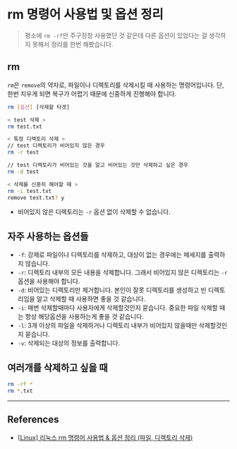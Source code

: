 # rm 명령어 사용법 및 옵션 정리

> 평소에 `rm -rf`만 주구장창 사용했던 것 같은데 다른 옵션이 있었다는 걸 생각하지 못해서 정리를 한번 해봤습니다.

## rm

`rm`은 `remove`의 약자로, 파일이나 디렉토리를 삭제시킬 때 사용하는 명령어입니다. 단, 한번 지우게 되면 복구가 어렵기 때문에 신중하게 진행해야 합니다.

```bash
rm [옵션] [삭제할 타겟]

< test 삭제 >
rm test.txt

< 특정 디렉토리 삭제 >
// test 디렉토리가 비어있지 않은 경우
rm -r test

// test 디렉토리가 비어있는 것을 알고 비어있는 것만 삭제하고 싶은 경우
rm -d test

< 삭제를 신중히 해야할 때 >
rm -i test.txt
remove test.txt? y
```

- 비어있지 않은 디렉토리는 `-r` 옵션 없이 삭제할 수 없습니다.

## 자주 사용하는 옵션들

- `-f`: 강제로 파일이나 디렉토리를 삭제하고, 대상이 없는 경우에는 메세지를 출력하지 않습니다.
- `-r`: 디렉토리 내부의 모든 내용을 삭제합니다. 그래서 비어있지 않은 디렉토리는 `-r` 옵션을 사용해야 합니다.
- `-d`: 비어있는 디렉토리만 제거합니다. 본인이 잘못 디렉토리를 생성하고 빈 디렉토리임을 알고 삭제할 때 사용하면 좋을 것 같습니다.
- `-i`: 매번 삭제할때마다 사용자에게 삭제할것인지 묻습니다. 중요한 파일 삭제할 때는 항상 해당옵션을 사용하는게 좋을 것 같습니다.
- `-l`: 3개 이상의 파일을 삭제하거나 디렉토리 내부가 비어있지 않을때만 삭제할것인지 묻습니다.
- `-v`: 삭제되는 대상의 정보를 출력합니다.

## 여러개를 삭제하고 싶을 때

```bash
rm -rf *
rm *.txt
```

---

## References

- [[Linux] 리눅스 rm 명령어 사용법 & 옵션 정리 (파일, 디렉토리 삭제)](https://coding-factory.tistory.com/752)